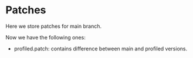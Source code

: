 Patches
==========

Here we store patches for main branch.

Now we have the following ones:
- profiled.patch: contains difference between
  main and profiled versions.

